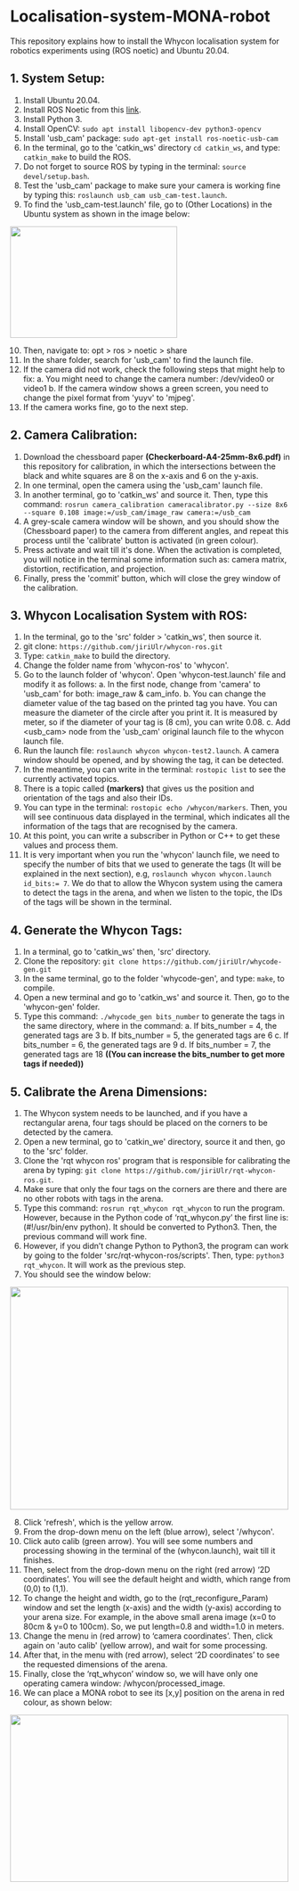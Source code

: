 # Localisation-system-MONA-robot
This repository explains how to install the Whycon localisation system for robotics experiments using (ROS noetic) and Ubuntu 20.04.

## 1. System Setup:
1. Install Ubuntu 20.04.
2. Install ROS Noetic from this [link](https://wiki.ros.org/noetic/Installation/Ubuntu).
3. Install Python 3.
4. Install OpenCV: `sudo apt install libopencv-dev python3-opencv`
5. Install 'usb_cam' package: `sudo apt-get install ros-noetic-usb-cam`
6. In the terminal, go to the 'catkin_ws' directory `cd catkin_ws`, and type: `catkin_make` to build the ROS.
7. Do not forget to source ROS by typing in the terminal: `source devel/setup.bash`.
8. Test the 'usb_cam' package to make sure your camera is working fine by typing this: `roslaunch usb_cam usb_cam-test.launch`.
9. To find the 'usb_cam-test.launch' file, go to (Other Locations) in the Ubuntu system as shown in the image below:
<img src="https://github.com/user-attachments/assets/45104c08-9cbb-4fc2-acf5-6adfacae6279" width="300" height="200">

10. Then, navigate to: opt > ros > noetic > share
11. In the share folder, search for 'usb_cam' to find the launch file.
12. If the camera did not work, check the following steps that might help to fix:
   a. You might need to change the camera number: /dev/video0 or video1
   b. If the camera window shows a green screen, you need to change the pixel format from 'yuyv' to 'mjpeg'.
13. If the camera works fine, go to the next step.

## 2. Camera Calibration:
1. Download the chessboard paper **(Checkerboard-A4-25mm-8x6.pdf)** in this repository for calibration, in which the intersections between the black and white squares are 8 on the x-axis and 6 on the y-axis.
2. In one terminal, open the camera using the 'usb_cam' launch file.
3. In another terminal, go to 'catkin_ws' and source it. Then, type this command: `rosrun camera_calibration cameracalibrator.py --size 8x6 --square 0.108 image:=/usb_cam/image_raw camera:=/usb_cam`
4. A grey-scale camera window will be shown, and you should show the (Chessboard paper) to the camera from different angles, and repeat this process until the 'calibrate' button is activated (in green colour).
5. Press activate and wait till it's done. When the activation is completed, you will notice in the terminal some information such as: camera matrix, distortion, rectification, and projection.
6. Finally, press the 'commit' button, which will close the grey window of the calibration.



## 3. Whycon Localisation System with ROS:
1. In the terminal, go to the 'src' folder > 'catkin_ws', then source it.
2. git clone: `https://github.com/jiriUlr/whycon-ros.git`
3. Type: `catkin_make` to build the directory.
4. Change the folder name from 'whycon-ros' to 'whycon'.
5. Go to the launch folder of 'whycon'. Open 'whycon-test.launch' file and modify it as follows:
   a. In the first node, change from 'camera' to 'usb_cam' for both: image_raw & cam_info.
   b. You can change the diameter value of the tag based on the printed tag you have. You can measure the diameter of the circle after you print it. It is measured by meter, so if the diameter of your tag is (8 cm), you can write 0.08.
   c. Add <usb_cam> node from the 'usb_cam' original launch file to the whycon launch file.
6. Run the launch file: `roslaunch whycon whycon-test2.launch`. A camera window should be opened, and by showing the tag, it can be detected.
7. In the meantime, you can write in the terminal: `rostopic list` to see the currently activated topics.
8. There is a topic called **(markers)** that gives us the position and orientation of the tags and also their IDs.
9. You can type in the terminal: `rostopic echo /whycon/markers`. Then, you will see continuous data displayed in the terminal, which indicates all the information of the tags that are recognised by the camera.
10. At this point, you can write a subscriber in Python or C++ to get these values and process them.
11. It is very important when you run the 'whycon' launch file, we need to specify the number of bits that we used to generate the tags (It will be explained in the next section), e.g, `roslaunch whycon whycon.launch id_bits:= 7`. We do that to allow the Whycon system using the camera to detect the tags in the arena, and when we listen to the topic, the IDs of the tags will be shown in the terminal.


## 4. Generate the Whycon Tags:
1. In a terminal, go to 'catkin_ws' then, 'src' directory.
2. Clone the repository: `git clone https://github.com/jiriUlr/whycode-gen.git`
3. In the same terminal, go to the folder 'whycode-gen', and type: `make`, to compile.
4. Open a new terminal and go to 'catkin_ws' and source it. Then, go to the 'whycon-gen' folder.
5. Type this command: `./whycode_gen bits_number` to generate the tags in the same directory, where in the command:
   a. If bits_number = 4, the generated tags are 3
   b. If bits_number = 5, the generated tags are 6
   c. If bits_number = 6, the generated tags are 9
   d. If bits_number = 7, the generated tags are 18
**((You can increase the bits_number to get more tags if needed))**


## 5. Calibrate the Arena Dimensions:
1. The Whycon system needs to be launched, and if you have a rectangular arena, four tags should be placed on the corners to be detected by the camera.
2. Open a new terminal, go to 'catkin_we' directory, source it and then, go to the 'src' folder.
3. Clone the 'rqt whycon ros' program that is responsible for calibrating the arena by typing: `git clone https://github.com/jiriUlr/rqt-whycon-ros.git`.
4. Make sure that only the four tags on the corners are there and there are no other robots with tags in the arena.
5. Type this command: `rosrun rqt_whycon rqt_whycon` to run the program. However, because in the Python code of ‘rqt_whycon.py’ the first line is: (#!/usr/bin/env python). It should be converted to Python3. Then, the previous command will work fine.
6. However, if you didn’t change Python to Python3, the program can work by going to the folder 'src/rqt-whycon-ros/scripts'. Then, type: `python3 rqt_whycon`. It will work as the previous step.
7. You should see the window below:
<img src="https://github.com/user-attachments/assets/c378dcf2-8cc6-4374-b769-5ba0a3fa8806" width="500" height="400">

8. Click 'refresh', which is the yellow arrow.
9. From the drop-down menu on the left (blue arrow), select '/whycon'.
10. Click auto calib (green arrow). You will see some numbers and processing showing in the terminal of the (whycon.launch), wait till it finishes.
11. Then, select from the drop-down menu on the right (red arrow) ‘2D coordinates’. You will see the default height and width, which range from (0,0) to (1,1).
12. To change the height and width, go to the (rqt_reconfigure_Param) window and set the length (x-axis) and the width (y-axis) according to your arena size. For example, in the above small arena image (x=0 to 80cm & y=0 to 100cm). So, we put length=0.8 and width=1.0 in meters.
13. Change the menu in (red arrow) to ‘camera coordinates’. Then, click again on 'auto calib' (yellow arrow), and wait for some processing.
14. After that, in the menu with (red arrow), select ‘2D coordinates’ to see the requested dimensions of the arena.
15. Finally, close the ‘rqt_whycon’ window so, we will have only one operating camera window: /whycon/processed_image.
16. We can place a MONA robot to see its [x,y] position on the arena in red colour, as shown below:
<img src="https://github.com/user-attachments/assets/594e0d1c-eece-4d58-9b9f-1f2f8059c42a" width="500" height="300">



 
   



